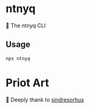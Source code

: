 # ntnyq

:mega: The ntnyq CLI

## Usage

```bash
npx ntnyq
```

# Priot Art

:bell: Deeply thank to [sindresorhus](https://www.npmjs.com/package/sindresorhus)
